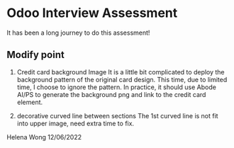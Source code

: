 # Odoo Interview Assessment

It has been a long journey to do this assessment!

## Modify point
1. Credit card background Image
It is a little bit complicated to deploy the background pattern of the original card design. This time, due to limited time, I choose to ignore the pattern. In practice, it should use Abode AI/PS to generate the background png and link to the credit card element.

2. decorative curved line between sections
The 1st curved line is not fit into upper image, need extra time to fix.

Helena Wong
12/06/2022